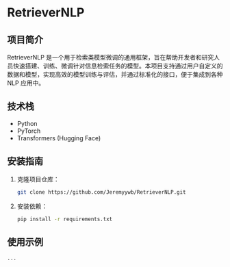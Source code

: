 # RetrieverNLP

## 项目简介

RetrieverNLP 是一个用于检索类模型微调的通用框架，旨在帮助开发者和研究人员快速搭建、训练、微调针对信息检索任务的模型。本项目支持通过用户自定义的数据和模型，实现高效的模型训练与评估，并通过标准化的接口，便于集成到各种 NLP 应用中。

## 技术栈

- Python
- PyTorch
- Transformers (Hugging Face)


## 安装指南

1. 克隆项目仓库：
   ```bash
   git clone https://github.com/Jeremyywb/RetrieverNLP.git
   ```

2. 安装依赖：
   ```bash
   pip install -r requirements.txt
   ```

## 使用示例

```python
...
```

    
